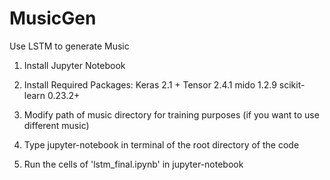 # MusicGen
Use LSTM to generate Music

1. Install Jupyter Notebook

2. Install Required Packages:
Keras 2.1 +
Tensor 2.4.1
mido 1.2.9
scikit-learn 0.23.2+

3. Modify path of music directory for training purposes (if you want to use different music)

4. Type jupyter-notebook in terminal of the root directory of the code

5. Run the cells of 'lstm_final.ipynb' in jupyter-notebook 
